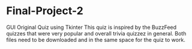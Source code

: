 # Final-Project-2
GUI Original Quiz using Tkinter
This quiz is inspired by the BuzzFeed quizzes that were very popular and overall trivia quizzez in general.
Both files need to be downloaded and in the same space for the quiz to work.
